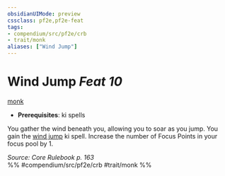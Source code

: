 ```yaml
---
obsidianUIMode: preview
cssclass: pf2e,pf2e-feat
tags:
- compendium/src/pf2e/crb
- trait/monk
aliases: ["Wind Jump"]
---
```

# Wind Jump  *Feat 10*  
[monk](../../Rules/traits/monk.md)  

- **Prerequisites**: ki spells

You gather the wind beneath you, allowing you to soar as you jump. You gain the [wind jump](../spells/wind-jump.md) ki spell. Increase the number of Focus Points in your focus pool by 1.

*Source: Core Rulebook p. 163*  
%% #compendium/src/pf2e/crb #trait/monk %%